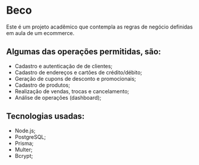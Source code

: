 # Beco

Este é um projeto acadêmico que contempla as regras de negócio definidas em aula de um ecommerce.

## Algumas das operações permitidas, são:
- Cadastro e autenticação de de clientes;
- Cadastro de endereços e cartões de crédito/débito;
- Geração de cupons de desconto e promocionais;
- Cadastro de produtos;
- Realização de vendas, trocas e cancelamento;
- Análise de operações (dashboard);

## Tecnologias usadas:
- Node.js;
- PostgreSQL;
- Prisma;
- Multer;
- Bcrypt;
